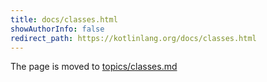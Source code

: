 ```yaml
---
title: docs/classes.html
showAuthorInfo: false
redirect_path: https://kotlinlang.org/docs/classes.html
---
```


The page is moved to [topics/classes.md](docs/topics/classes.md)
